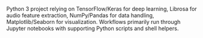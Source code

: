 Python 3 project relying on TensorFlow/Keras for deep learning, Librosa for audio feature extraction, NumPy/Pandas for data handling, Matplotlib/Seaborn for visualization. Workflows primarily run through Jupyter notebooks with supporting Python scripts and shell helpers.